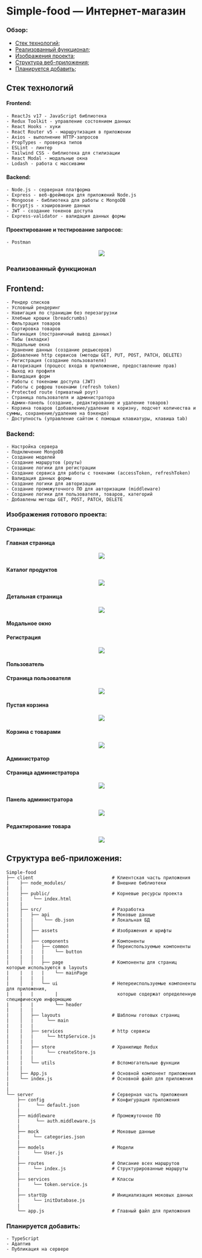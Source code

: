 # Simple-food — Интернет-магазин

### Обзор:
+ [Стек технологий](#stack);
+ [Реализованный функционал](#functional);
+ [Изображения проекта](#images);
+ [Структура веб-приложения](#structure);
+ [Планируется добавить](#iterations);


##  <a name="stack"></a> Стек технологий
#### Frontend:
    - ReactJs v17 - JavaScript библиотека
    - Redux Toolkit - управление состоянием данных 
    - React Hooks - хуки
    - React Router v5 - маршрутизация в приложении
    - Axios - выполнение HTTP-запросов
    - PropTypes - проверка типов
    - ESLint - линтер
    - Tailwind CSS - библиотека для стилизации
    - React Modal - модальные окна
    - Lodash - работа с массивами

#### Backend:
    - Node.js - серверная платформа
    - Express - веб-фреймворк для приложений Node.js
    - Mongoose - библиотека для работы с MongoDB
    - Bcryptjs - хэширование данных
    - JWT - создание токенов доступа
    - Express-validator - валидация данных формы


#### Проектирование и тестирование запросов:
    - Postman
<p align="center">
  <img src="https://github.com/student476/sf-screens/blob/main/postman.png">
</p>


### <a name="functional"></a> Реализованный функционал
## Frontend:
    - Рендер списков
    - Условный рендеринг
    - Навигация по страницам без перезагрузки
    - Хлебные крошки (breadcrumbs)
    - Фильтрация товаров
    - Сортировка товаров
    - Пагинация (постраничный вывод данных)
    - Табы (вкладки)
    - Модальные окна
    - Хранение данных (создание редьюсеров)
    - Добавление http сервисов (методы GET, PUT, POST, PATCH, DELETE)
    - Регистрация (создание пользователя)
    - Авторизация (процесс входа в приложение, предоставление прав)
    - Выход из профиля
    - Валидация форм
    - Работы с токенами доступа (JWT)
    - Работы с рефреш токенами (refresh token)
    - Protected route (приватный роут)
    - Страница пользователя и администратора
    - Админ-панель (создание, редактирование и удаление товаров)
    - Корзина товаров (добавление/удаление в коризну, подсчет количества и суммы, сохранение/удаление на бэкенде)
    - Доступность (управление сайтом с помощью клавиатуры, клавиша tab)

### Backend:
    - Настройка сервера
    - Подключение MongoDB
    - Создание моделей
    - Создание маршрутов (роуты)
    - Создание логики для регистрации
    - Создание сервиса для работы с токенами (accessToken, refreshToken)
    - Валидация данных формы
    - Создание логики для авторизации
    - Cоздание промежуточного ПО для авторизации (middleware)
    - Создание логики для пользователя, товаров, категорий
    - Добавлены методы GET, POST, PATCH, DELETE

### <a name="images"></a> Изображения готового проекта:
#### Страницы:

#### Главная страница
<p align="center">
  <img src="https://raw.githubusercontent.com/student476/sf-screens/main/main-page.png">
</p>

#### Каталог продуктов
<p align="center">
  <img src="https://raw.githubusercontent.com/student476/sf-screens/main/catalog-page.png">
</p>

#### Детальная страница
<p align="center">
  <img src="https://raw.githubusercontent.com/student476/sf-screens/main/product-page.png">
</p>

#### Модальное окно

#### Регистрация
<p align="center">
  <img src="https://raw.githubusercontent.com/student476/sf-screens/main/sign-up.png">
</p>

#### Пользователь

#### Страница пользователя
<p align="center">
  <img src="https://raw.githubusercontent.com/student476/sf-screens/main/user-page.png">
</p>

#### Пустая корзина
<p align="center">
  <img src="https://raw.githubusercontent.com/student476/sf-screens/main/empty-basket.png">
</p>

#### Корзина с товарами
<p align="center">
  <img src="https://raw.githubusercontent.com/student476/sf-screens/main/basket.png">
</p>

#### Администратор

#### Страница администратора
<p align="center">
  <img src="https://raw.githubusercontent.com/student476/sf-screens/main/admin-page.png">
</p>

#### Панель администратора
<p align="center">
  <img src="https://raw.githubusercontent.com/student476/sf-screens/main/admin-panel.png">
</p>

#### Редактирование товара
<p align="center">
  <img src="https://raw.githubusercontent.com/student476/sf-screens/main/edit-product.png">
</p>

## <a name="structure"></a> Структура веб-приложения:

```
Simple-food
├── client                             # Клиентская часть приложения
|    ├── node_modules/                 # Внешние библиотеки
|    |
|    ├── public/                       # Корневые ресурсы проекта
|    |    └── index.html
|    |
|    ├── src/                          # Разработка
|    │   ├── api                       # Моковые данные
|    |   |    └── db.json              # Локальная БД
|    │   │
|    │   ├── assets                    # Изображения и шрифты
|    │   │              
|    │   ├── components                # Компоненты
|    |   |   ├── common                # Переиспользуемые компоненты  
|    |   |   |    └── button 
|    |   |   | 
|    │   │   ├── page                  # Компоненты для страниц которые используются в layouts
|    |   |   |    └── mainPage
|    |   |   |
|    │   |   └── ui                    # Непереиспользуемые компоненты для приложения,
|    |   |        |                      которые содержат определенную специфическую информацию 
|    |   |        └── header
|    |   |
|    │   ├── layouts                   # Шаблоны готовых страниц
|    │   |     └── main
|    |   |
|    |   ├── services                  # http сервисы
|    |   |     └── httpService.js
|    |   |
|    |   ├── store                     # Хранилище Redux  
|    |   |     └── createStore.js
|    |   |
|    |   └── utils                     # Вспомогательные функции
|    |
|    ├── App.js                        # Основной компонент приложения
|    └── index.js                      # Основной файл для приложения
|
|
└── server                             # Серверная часть приложения
    ├── config                         # Конфигурация приложения
    |      └── default.json
    |
    ├── middleware                     # Промежуточное ПО
    |      └── auth.middleware.js
    |
    ├── mock                           # Моковые данные
    |     └── categories.json
    |
    ├── models                         # Модели
    |     └── User.js
    |
    ├── routes                         # Описание всех маршрутов
    |     └── index.js                 # Структурированные маршруты
    |
    ├── services                       # Классы
    |     └── token.service.js
    |
    ├── startUp                        # Инициализация моковых данных
    |     └── initDatabase.js
    |
    └── app.js                         # Главный файл для приложения
```

### <a name="iterations"></a> Планируется добавить:
    - TypeScript
    - Адаптив
    - Публикация на сервере